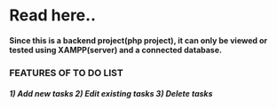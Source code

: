 <h1>Read here..</h1>
<h4>Since this is a backend project(php project), it can only be viewed or tested using XAMPP(server) and a connected database.</h4>

<h3>FEATURES OF TO DO LIST</h3>
<h5>
 1) Add new tasks
 2) Edit existing tasks
 3) Delete tasks
</h5>

